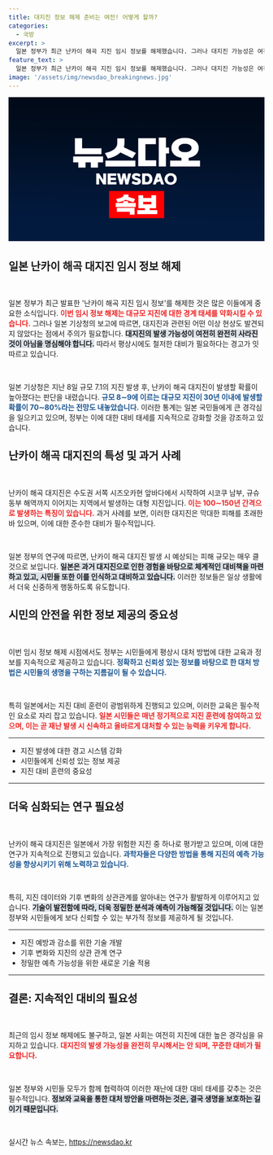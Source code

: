 ```yaml
---
title: 대지진 정보 해제 준비는 여전! 어떻게 할까?
categories:
  - 국방
excerpt: >
  일본 정부가 최근 난카이 해곡 지진 임시 정보를 해제했습니다. 그러나 대지진 가능성은 여전히 존재한다며 대비를 당부했습니다. 시민 여러분, 지금이 지진 대비 태세를 점검할 때입니다!
feature_text: >
  일본 정부가 최근 난카이 해곡 지진 임시 정보를 해제했습니다. 그러나 대지진 가능성은 여전히 존재한다며 대비를 당부했습니다. 시민 여러분, 지금이 지진 대비 태세를 점검할 때입니다!
image: '/assets/img/newsdao_breakingnews.jpg'
---
```


<p><img src="/assets/img/newsdao_breakingnews.jpg" alt="koreaapp 속보" /></p>

<h2 data-ke-size="size26">일본 난카이 해곡 대지진 임시 정보 해제</h2>

<p data-ke-size="size16">&nbsp;</p>

<p>일본 정부가 최근 발표한 '난카이 해곡 지진 임시 정보'를 해제한 것은 많은 이들에게 중요한 소식입니다. <b><span style="color: #ee2323;">이번 임시 정보 해제는 대규모 지진에 대한 경계 태세를 약화시킬 수 있습니다.</span></b> 그러나 일본 기상청의 보고에 따르면, 대지진과 관련된 어떤 이상 현상도 발견되지 않았다는 점에서 주의가 필요합니다. <b><span style="background-color: #21538527;">대지진의 발생 가능성이 여전히 완전히 사라진 것이 아님을 명심해야 합니다.</span></b> 따라서 평상시에도 철저한 대비가 필요하다는 경고가 잇따르고 있습니다.</p>

<p data-ke-size="size16">&nbsp;</p>

<p>일본 기상청은 지난 8일 규모 7.1의 지진 발생 후, 난카이 해곡 대지진이 발생할 확률이 높아졌다는 판단을 내렸습니다. <b><span style="color: #1a5490;">규모 8∼9에 이르는 대규모 지진이 30년 이내에 발생할 확률이 70∼80%라는 전망도 내놓았습니다.</span></b> 이러한 통계는 일본 국민들에게 큰 경각심을 일으키고 있으며, 정부는 이에 대한 대비 태세를 지속적으로 강화할 것을 강조하고 있습니다.</p>

<h2 data-ke-size="size26">난카이 해곡 대지진의 특성 및 과거 사례</h2>

<p data-ke-size="size16">&nbsp;</p>

<p>난카이 해곡 대지진은 수도권 서쪽 시즈오카현 앞바다에서 시작하여 시코쿠 남부, 규슈 동부 해역까지 이어지는 지역에서 발생하는 대형 지진입니다. <b><span style="color: #ee2323;">이는 100∼150년 간격으로 발생하는 특징이 있습니다.</span></b> 과거 사례를 보면, 이러한 대지진은 막대한 피해를 초래한 바 있으며, 이에 대한 준수한 대비가 필수적입니다.</p>

<p data-ke-size="size16">&nbsp;</p>

<p>일본 정부의 연구에 따르면, 난카이 해곡 대지진 발생 시 예상되는 피해 규모는 매우 클 것으로 보입니다. <b><span style="background-color: #21538527;">일본은 과거 대지진으로 인한 경험을 바탕으로 체계적인 대비책을 마련하고 있고, 시민들 또한 이를 인식하고 대비하고 있습니다.</span></b> 이러한 정보들은 일상 생활에서 더욱 신중하게 행동하도록 유도합니다.</p>

<h2 data-ke-size="size26">시민의 안전을 위한 정보 제공의 중요성</h2>

<p data-ke-size="size16">&nbsp;</p>

<p>이번 임시 정보 해제 시점에서도 정부는 시민들에게 평상시 대처 방법에 대한 교육과 정보를 지속적으로 제공하고 있습니다. <b><span style="color: #1a5490;">정확하고 신뢰성 있는 정보를 바탕으로 한 대처 방법은 시민들의 생명을 구하는 지름길이 될 수 있습니다.</span></b> </p>

<p data-ke-size="size16">&nbsp;</p>

<p>특히 일본에서는 지진 대비 훈련이 광범위하게 진행되고 있으며, 이러한 교육은 필수적인 요소로 자리 잡고 있습니다. <b><span style="color: #ee2323;">일본 시민들은 매년 정기적으로 지진 훈련에 참여하고 있으며, 이는 곧 재난 발생 시 신속하고 올바르게 대처할 수 있는 능력을 키우게 합니다.</span></b></p>

<hr>

<ul>
    <li>지진 발생에 대한 경고 시스템 강화</li>
    <li>시민들에게 신뢰성 있는 정보 제공</li>
    <li>지진 대비 훈련의 중요성</li>
</ul>

<hr>

<h2 data-ke-size="size26">더욱 심화되는 연구 필요성</h2>

<p data-ke-size="size16">&nbsp;</p>

<p>난카이 해곡 대지진은 일본에서 가장 위험한 지진 중 하나로 평가받고 있으며, 이에 대한 연구가 지속적으로 진행되고 있습니다. <b><span style="color: #1a5490;">과학자들은 다양한 방법을 통해 지진의 예측 가능성을 향상시키기 위해 노력하고 있습니다.</span></b></p>

<p data-ke-size="size16">&nbsp;</p>

<p>특히, 지진 데이터와 기후 변화의 상관관계를 알아내는 연구가 활발하게 이루어지고 있습니다. <b><span style="background-color: #21538527;">기술이 발전함에 따라, 더욱 정밀한 분석과 예측이 가능해질 것입니다.</span></b> 이는 일본 정부와 시민들에게 보다 신뢰할 수 있는 부가적 정보를 제공하게 될 것입니다.</p>

<hr>

<ul>
    <li>지진 예방과 감소를 위한 기술 개발</li>
    <li>기후 변화와 지진의 상관 관계 연구</li>
    <li>정밀한 예측 가능성을 위한 새로운 기술 적용</li>
</ul>

<hr>

<h2 data-ke-size="size26">결론: 지속적인 대비의 필요성</h2>

<p data-ke-size="size16">&nbsp;</p>

<p>최근의 임시 정보 해제에도 불구하고, 일본 사회는 여전히 지진에 대한 높은 경각심을 유지하고 있습니다. <b><span style="color: #ee2323;">대지진의 발생 가능성을 완전히 무시해서는 안 되며, 꾸준한 대비가 필요합니다.</span></b> </p>

<p data-ke-size="size16">&nbsp;</p>

<p>일본 정부와 시민들 모두가 함께 협력하여 이러한 재난에 대한 대비 태세를 갖추는 것은 필수적입니다. <b><span style="background-color: #21538527;">정보와 교육을 통한 대처 방안을 마련하는 것은, 결국 생명을 보호하는 길이기 때문입니다.</span></b> </p>

<p data-ke-size="size16">&nbsp;</p>
실시간 뉴스 속보는, <a href="https://newsdao.kr" rel="dofollow">https://newsdao.kr</a>


